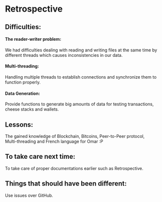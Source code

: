 # Retrospective

## Difficulties:
#### The reader-writer problem: 
We had difficulties dealing with reading and writing files at the same time by different threads which causes 
inconsistencies in our data.

#### Multi-threading:
Handling multiple threads to establish connections and synchronize them to function properly.

#### Data Generation:
Provide functions to generate big amounts of data for testing transactions, cheese stacks and wallets.

## Lessons:
The gained knowledge of Blockchain, Bitcoins, Peer-to-Peer protocol, Multi-threading and French language for Omar :P

## To take care next time:
To take care of proper documentations earlier such as Retrospective.

## Things that should have been different:
Use issues over GitHub. 

